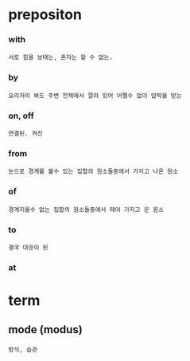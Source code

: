 # prepositon

### with
    서로 힘을 보태는, 혼자는 할 수 없는.
### by
    요리저리 봐도 주변 전체에서 깔려 있어 어쩔수 없이 압박을 받는

### on, off
    연결된. 켜진

### from
    눈으로 경계를 볼수 있는 집합의 원소들중에서 가지고 나온 원소
### of
    경계지울수 없는 집합의 원소들중에서 떼어 가지고 온 원소
### to
    결국 대응이 된

### at

# term

## mode (modus)
    방식, 습관

